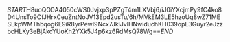 $START$H8uoQO0A4050cWS0Jvjxp3pPZgT4m1LXVbj6/iJ0iYXcjmPy9fC4ko8D4UnsTo9CfJHrxCeuZntNoJV13Epd2usTu/6h/MVkEM3LE5hzoUq8wZ71MESLkpWMThbqog6E9iR8yrPewI9Ncx7JklJvIHNwiduchKH039opL3Guyr2eJzzbcHLKy3eBjAkcYUoKh2YXk5J4p6kz6RdMsQ78Wg==$END$